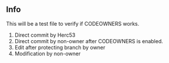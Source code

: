 ## Info

This will be a test file to verify if CODEOWNERS works.

1. Direct commit by Herc53
2. Direct commit by non-owner after CODEOWNERS is enabled.
3. Edit after protecting branch by owner
4. Modification by non-owner
